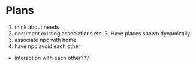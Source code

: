 ﻿# Plans


1. think about needs
2. document existing associations etc. 3. Have places spawn dynamically
4. associate npc with home
5. have npc avoid each other



* interaction with each other???